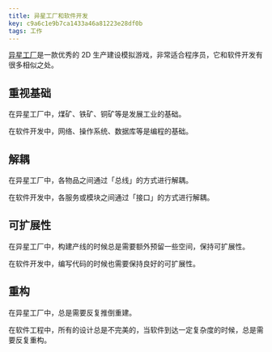 ```yaml
---
title: 异星工厂和软件开发
key: c9a6c1e9b7ca1433a46a81223e28df0b
tags: 工作
---
```


[异星工厂](https://hate13.com/2020/08/31/%E5%BC%82%E6%98%9F%E5%B7%A5%E5%8E%82.html)是一款优秀的 2D 生产建设模拟游戏，非常适合程序员，它和软件开发有很多相似之处。

<!--more-->

## 重视基础

在异星工厂中，煤矿、铁矿、铜矿等是发展工业的基础。

在软件开发中，网络、操作系统、数据库等是编程的基础。

## 解耦

在异星工厂中，各物品之间通过「总线」的方式进行解耦。

在软件开发中，各服务或模块之间通过「接口」的方式进行解耦。

## 可扩展性

在异星工厂中，构建产线的时候总是需要额外预留一些空间，保持可扩展性。

在软件开发中，编写代码的时候也需要保持良好的可扩展性。

## 重构

在异星工厂中，总是需要反复推倒重建。

在软件工程中，所有的设计总是不完美的，当软件到达一定复杂度的时候，总是需要反复重构。